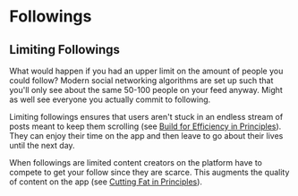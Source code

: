 # Followings

## Limiting Followings
What would happen if you had an upper limit on the amount of people you could follow? Modern social networking algorithms are set up such that you'll only see about the same 50-100 people on your feed anyway. Might as well see everyone you actually commit to following.

Limiting followings ensures that users aren't stuck in an endless stream of posts meant to keep them scrolling (see [Build for Efficiency in Principles](principles.md)). They can enjoy their time on the app and then leave to go about their lives until the next day.

When followings are limited content creators on the platform have to compete to get your follow since they are scarce. This augments the quality of content on the app (see [Cutting Fat in Principles](principles.md)).
